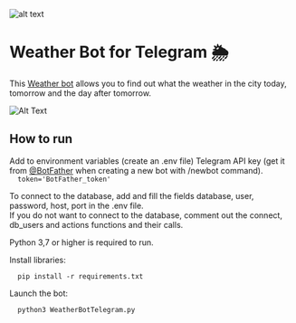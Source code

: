 ![alt text](https://img.shields.io/badge/Python-3.9-blue)
# Weather Bot for Telegram 🌦
This [Weather bot](https://t.me/WeatherShelk_bot) allows you to find out what the weather in the city today, tomorrow and the day after tomorrow.  
  
  
![Alt Text](https://puu.sh/Ihx1M/a863026904.gif)
## How to run 

  Add to environment variables (create an .env file) Telegram API key (get it from [@BotFather](https://telegram.me/botfather) when creating a new bot with /newbot command).  
`  
token='BotFather_token'
`  

To connect to the database, add and fill the fields database, user, password, host, port in the .env file.  
If you do not want to connect to the database, comment out the connect, db_users and actions functions and their calls.


Python 3,7 or higher is required to run. 

   Install libraries:  

`  
pip install -r requirements.txt  
`  

   Launch the bot:

`  
python3 WeatherBotTelegram.py  
`  
